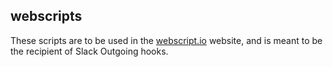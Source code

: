 ## webscripts

These scripts are to be used in the [webscript.io](http://www.webscript.io/) website, and is meant to be the recipient of Slack Outgoing hooks.
